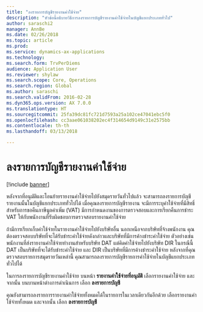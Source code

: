 ```yaml
---
title: "ลงรายการบัญชีรายงานค่าใช้จ่าย"
description: "หัวข้อนี้อธิบายวิธีการลงรายการบัญชีรายงานค่าใช้จ่ายในบัญชีแยกประเภททั่วไป"
author: saraschi2
manager: AnnBe
ms.date: 02/26/2018
ms.topic: article
ms.prod: 
ms.service: dynamics-ax-applications
ms.technology: 
ms.search.form: TrvPerDiems
audience: Application User
ms.reviewer: shylaw
ms.search.scope: Core, Operations
ms.search.region: Global
ms.author: saraschi
ms.search.validFrom: 2016-02-28
ms.dyn365.ops.version: AX 7.0.0
ms.translationtype: HT
ms.sourcegitcommit: 25fa39dc81fc721d7593a25a102ce47041ebc5f0
ms.openlocfilehash: cc3aae061038202ec4f314654d9149c31e2575bb
ms.contentlocale: th-th
ms.lasthandoff: 03/13/2018

---
```


# <a name="post-an-expense-report"></a>ลงรายการบัญชีรายงานค่าใช้จ่าย

[!include [banner](../includes/banner.md)]

หลังจากที่อนุมัติและโอนย้ายรายงานค่าใช้จ่ายไปยังสมุดรายวันทั่วไปแล้ว จะสามารถลงรายการบัญชีรายงานนั้นในบัญชีแยกประเภททั่วไปได้ เมื่อคุณลงรายการบัญชีรายงาน จะมีการระบุค่าใช้จ่ายที่มีสิทธิ์สำหรับการขอคืนภาษีมูลค่าเพิ่ม (VAT) มีการกำหนดงานของการตรวจสอบและการเรียกคืนการชำระ VAT ให้กับพนักงานที่รับผิดชอบการตรวจสอบรายงานค่าใช้จ่าย

ถ้ามีการเรียกเก็บค่าใช้จ่ายในรายงานค่าใช้จ่ายไปยังบริษัทอื่น นอกเหนือจากบริษัทที่จ้างพนักงาน คุณต้องตรวจสอบบริษัทที่จะได้รับชำระค่าใช้จ่ายดังกล่าวและบริษัทที่มีการค้างชำระค่าใช้จ่าย ตัวอย่างเช่น พนักงานที่ส่งรายงานค่าใช้จ่ายทำงานสำหรับบริษัท DAT แต่คิดค่าใช้จ่ายไปยังบริษัท DIR ในกรณีนี้ DAT เป็นบริษัทที่จะได้รับชำระค่าใช้จ่าย และ DIR เป็นบริษัทที่มีการค้างชำระค่าใช้จ่าย หลังจากที่คุณตรวจสอบรายการสมุดรายวันเหล่านี้ คุณสามารถลงรายการบัญชีรายการค่าใช้จ่ายในบัญชีแยกประเภททั่วไปได้

ในการลงรายการบัญชีรายงานค่าใช้จ่าย บนหน้า **รายงานค่าใช้จ่ายที่อนุมัติ** เลือกรายงานค่าใช้จ่าย และจากนั้น บนบานหน้าต่างการดำเนินการ เลือก **ลงรายการบัญชี**

คุณยังสามารถลงรายการรายงานค่าใช้จ่ายทั้งหมดได้ในรายการในเวลาเดียวกันอีกด้วย เลือกรายงานค่าใช้จ่ายทั้งหมด และจากนั้น เลือก **ลงรายการบัญชี**

